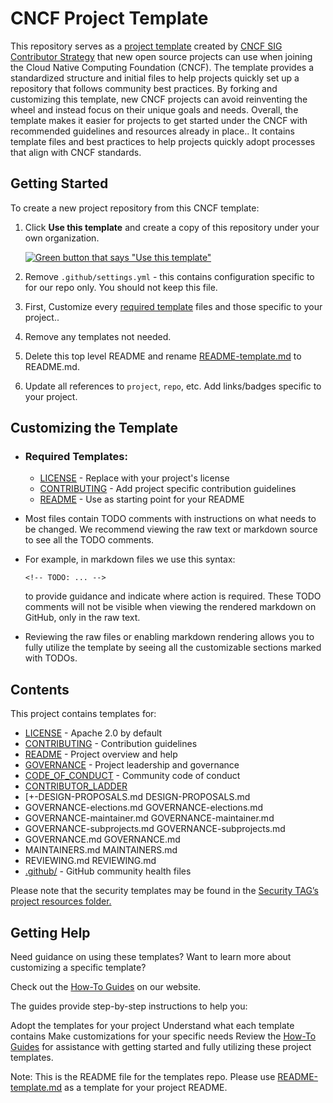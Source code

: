 

# CNCF Project Template

This repository serves as a [project template][template-repo] created by [CNCF SIG Contributor
Strategy][contrib-strat] that new open source projects can use when joining the Cloud Native Computing Foundation (CNCF). The template provides a standardized structure and initial files to help projects quickly set up a repository that follows community best practices. By forking and customizing this template, new CNCF projects can avoid reinventing the wheel and instead focus on their unique goals and needs. Overall, the template makes it easier for projects to get started under the CNCF with recommended guidelines and resources already in place.. It contains template files and best practices to help projects quickly adopt processes that align with CNCF standards.


## Getting Started 

To create a new project repository from this CNCF template:

1. Click **Use this template** and create a copy of this repository under your own organization.

    [![Green button that says "Use this template"](https://user-images.githubusercontent.com/1368985/95903529-e9c32f00-0d5b-11eb-8723-4369f7c9e044.png)](https://github.com/new?template_name=project-template&template_owner=cncf)

2. Remove `.github/settings.yml` - this contains configuration specific to for our repo only. You should not keep this file.

3. First, Customize every [required template](#required-templates) files and those specific to your project..

4. Remove any templates not needed.

5. Delete this top level README and rename [README-template.md](README-template.md) to README.md.

6. Update all references to `project`, `repo`, etc. Add links/badges specific to your project.

## Customizing the Template 

- ### Required Templates:

  - [LICENSE](LICENSE) - Replace with your project's license
  - [CONTRIBUTING](CONTRIBUTING.md) - Add project specific contribution guidelines
  - [README](README-template.md) - Use as starting point for your README

- Most files contain TODO comments with instructions on what needs to be changed. We recommend viewing the raw text or markdown source to see all the TODO comments.

- For example, in markdown files we use this syntax:

  `<!-- TODO: ... -->`

  to provide guidance and indicate where action is required. These TODO comments will not be visible when viewing the rendered markdown on GitHub, only in the raw text.

- Reviewing the raw files or enabling markdown rendering allows you to fully utilize the template by seeing all the customizable sections marked with TODOs.

## Contents

This project contains templates for:

- [LICENSE](LICENSE) - Apache 2.0 by default
- [CONTRIBUTING](CONTRIBUTING.md) - Contribution guidelines
- [README](README-template.md) - Project overview and help 
- [GOVERNANCE](GOVERNANCE.md) - Project leadership and governance 
- [CODE_OF_CONDUCT](CODE_OF_CONDUCT.md) - Community code of conduct
- [CONTRIBUTOR_LADDER](CONTRIBUTOR_LADDER.md)
- [+-DESIGN-PROPOSALS.md DESIGN-PROPOSALS.md
- GOVERNANCE-elections.md GOVERNANCE-elections.md
- GOVERNANCE-maintainer.md GOVERNANCE-maintainer.md
- GOVERNANCE-subprojects.md GOVERNANCE-subprojects.md
- GOVERNANCE.md GOVERNANCE.md
- MAINTAINERS.md MAINTAINERS.md
- REVIEWING.md REVIEWING.md
- [.github/](.github/) - GitHub community health files

Please note that the security templates may be found in the [Security TAG’s project resources folder.](https://github.com/cncf/tag-security/tree/main/project-resources)

## Getting Help

Need guidance on using these templates? Want to learn more about customizing a specific template?

Check out the [How-To Guides](https://contribute.cncf.io/maintainers/templates/#how-to-guides) on our website.

The guides provide step-by-step instructions to help you:

Adopt the templates for your project
Understand what each template contains
Make customizations for your specific needs
Review the [How-To Guides](https://contribute.cncf.io/maintainers/templates/#how-to-guides) for assistance with getting started and fully utilizing these project templates.




[template-repo]: https://github.com/cncf/project-template
[contrib-strat]: https://github.com/cncf/sig-contributor-strategy/blob/master/README.md

Note: This is the README file for the templates repo. Please use [README-template.md](README-template.md)
as a template for your project README.